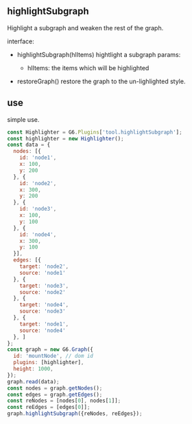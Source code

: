 ## highlightSubgraph

Highlight a subgraph and weaken the rest of the graph.

interface:
- highlightSubgraph(hlItems)
  hightlight a subgraph
  params:
  - hlItems: the items which will be highlighted

- restoreGraph()
  restore the graph to the un-lighlighted style.

## use

simple use.

```js
const Highlighter = G6.Plugins['tool.highlightSubgraph'];
const highlighter = new Highlighter();
const data = {
  nodes: [{
    id: 'node1',
    x: 100,
    y: 200
  }, {
    id: 'node2',
    x: 300,
    y: 200
  }, {
    id: 'node3',
    x: 100,
    y: 100
  }, {
    id: 'node4',
    x: 300,
    y: 100
  }],
  edges: [{
    target: 'node2',
    source: 'node1'
  }, {
    target: 'node3',
    source: 'node2'
  }, {
    target: 'node4',
    source: 'node3'
  }, {
    target: 'node1',
    source: 'node4'
  }, ]
};
const graph = new G6.Graph({
  id: 'mountNode', // dom id
  plugins: [highlighter],
  height: 1000,
});
graph.read(data);
const nodes = graph.getNodes();
const edges = graph.getEdges();
const reNodes = [nodes[0], nodes[1]];
const reEdges = [edges[0]];
graph.highlightSubgraph({reNodes, reEdges});
```